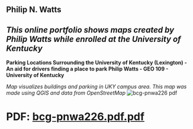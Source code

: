 
## **Philip N. Watts**
## _This online portfolio shows maps created by Philip Watts while enrolled at the University of Kentucky_

**Parking Locations Surrounding the University of Kentucky (Lexington) - An aid for drivers finding a place to park
Philip Watts - GEO 109 - University of Kentucky**

_Map visualizes buildings and parking in UKY campus area. This map was made using QGIS and data from OpenStreetMap_
![bcg-pnwa226 pdf](https://github.com/user-attachments/assets/a8adb11d-47ee-4040-a530-83cd4d95c1ec)
# PDF: [bcg-pnwa226.pdf.pdf](https://github.com/user-attachments/files/19693306/bcg-pnwa226.pdf.pdf)


